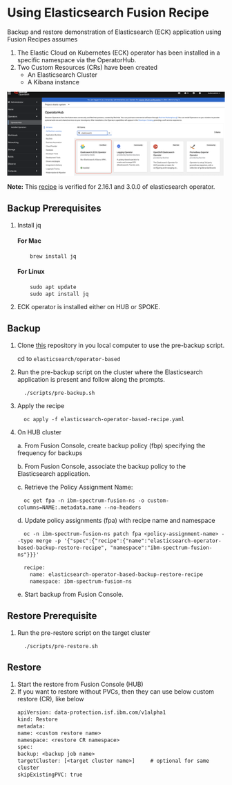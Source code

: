 # Using Elasticsearch Fusion Recipe
Backup and restore demonstration of Elasticsearch (ECK) application using Fusion Recipes assumes
1. The Elastic Cloud on Kubernetes (ECK) operator has been installed in a specific namespace via the OperatorHub.
2. Two Custom Resources (CRs) have been created
    - An Elasticsearch Cluster
    - A Kibana instance

![ECK Operator](elasticsearch-operator.png)

**Note:** This [recipe](elasticsearch-operator-based-backup-restore.yaml) is verified for 2.16.1 and 3.0.0 of elasticsearch operator.

## Backup Prerequisites
1. Install jq
    #### For Mac
    ```
        brew install jq
    ```
    #### For Linux
    ```
        sudo apt update
        sudo apt install jq
    ```
2. ECK operator is installed either on HUB or SPOKE.    


## Backup
1. Clone [this](https://github.com/IBM/storage-fusion.git) repository in you local computer to use the pre-backup script.

   cd to `elasticsearch/operator-based`

2. Run the pre-backup script on the cluster where the Elasticsearch application is present and follow along the prompts.
    ```
      ./scripts/pre-backup.sh 
    ```
3. Apply the recipe 
    ```
      oc apply -f elasticsearch-operator-based-recipe.yaml
    ```

4. On HUB cluster

    a. From Fusion Console, create backup policy (fbp) specifying the frequency for backups

    b. From Fusion Console, associate the backup policy to the Elasticsearch application. 

    c. Retrieve the Policy Assignment Name:
    ```
      oc get fpa -n ibm-spectrum-fusion-ns -o custom-columns=NAME:.metadata.name --no-headers
    ```  

    d.  Update policy assignments (fpa) with recipe name and namespace

    ```
      oc -n ibm-spectrum-fusion-ns patch fpa <policy-assignment-name> --type merge -p '{"spec":{"recipe":{"name":"elasticsearch-operator-based-backup-restore-recipe", "namespace":"ibm-spectrum-fusion-ns"}}}'
    ```  

    ```
      recipe:
        name: elasticsearch-operator-based-backup-restore-recipe
        namespace: ibm-spectrum-fusion-ns
    ```
    e. Start backup from Fusion Console.

## Restore Prerequisite

1. Run the pre-restore script on the target cluster
    ```
      ./scripts/pre-restore.sh 
    ```

## Restore
1. Start the restore from Fusion Console (HUB)
2. If you want to restore without PVCs, then they can use below custom restore (CR), like below
    ```
    apiVersion: data-protection.isf.ibm.com/v1alpha1
    kind: Restore
    metadata:
    name: <custom restore name>
    namespace: <restore CR namespace>
    spec:
    backup: <backup job name>
    targetCluster: [<target cluster name>]     # optional for same cluster
    skipExistingPVC: true
    ```